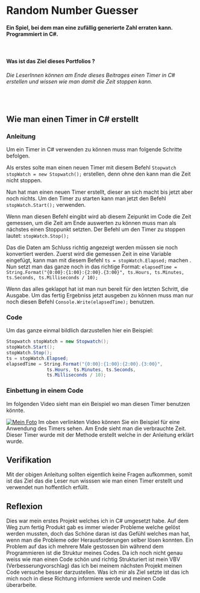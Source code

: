 #  Random Number Guesser
#### Ein Spiel, bei dem man eine zufällig generierte Zahl erraten kann. Programmiert in C#.
<br>

#### Was ist das Ziel dieses Portfolios ?
###### Die LeserInnen können am Ende dieses Beitrages einen Timer in C# erstellen und wissen wie man damit die Zeit stoppen kann. 
<br>

## Wie man einen Timer in C# erstellt

### Anleitung
Um ein Timer in C# verwenden zu können muss man folgende Schritte befolgen.

Als erstes solte man einen neuen Timer mit diesem Befehl ``Stopwatch stopWatch = new Stopwatch();`` erstellen, denn ohne den kann man die Zeit nicht stoppen.

Nun hat man einen neuen Timer erstellt, dieser an sich macht bis jetzt aber noch nichts.
Um den Timer zu starten kann man jetzt den Befehl ``stopWatch.Start();`` verwenden.

Wenn man diesen Befehl eingibt wird ab diesem Zeipunkt im Code die Zeit gemessen, um die Zeit am Ende auswerten zu können muss man als nächstes einen Stoppunkt setzten.
Der Befehl um den Timer zu stoppen lautet: ``stopWatch.Stop();``

Das die Daten am Schluss richtig angezeigt werden müssen sie noch konvertiert werden. 
Zuerst wird die gemessen Zeit in eine Variable eingefügt, 
kann man mit diesem Befehl ``ts = stopWatch.Elapsed;`` machen .  
Nun setzt man das ganze noch in das richtige Format:
``elapsedTime = String.Format("{0:00}:{1:00}:{2:00}.{3:00}",
 ts.Hours, ts.Minutes, ts.Seconds, ts.Milliseconds / 10);``

Wenn das alles geklappt hat ist man nun bereit für den letzten Schritt, die Ausgabe.
Um das fertig Ergebniss jetzt ausgeben zu können muss man nur noch diesen Befehl ``Console.Write(elapsedTime);`` benutzen.






### Code
Um das ganze einmal bildlich darzustellen hier ein Beispiel:
 ```csharp
 Stopwatch stopWatch = new Stopwatch();
 stopWatch.Start();
 stopWatch.Stop();
 ts = stopWatch.Elapsed;
 elapsedTime = String.Format("{0:00}:{1:00}:{2:00}.{3:00}",
                ts.Hours, ts.Minutes, ts.Seconds,
                ts.Milliseconds / 10);
 ```
 
 ### Einbettung in einem Code
Im folgenden Video sieht man ein Beispiel wo man diesen Timer benutzen könnte.

[![Mein Foto](http://img.youtube.com/vi/i0y-RBSp8R0/0.jpg)](https://youtu.be/i0y-RBSp8R0)
Im oben verlinkten Video können Sie ein Beispiel für eine Anwendung des Timers sehen.
Am Ende sieht man die verbrauchte Zeit. Dieser Timer wurde mit der Methode erstellt welche in der Anleitung erklärt wurde.


## Verifikation
Mit der obigen Anleitung sollten eigentlich keine Fragen aufkommen, somit ist das Ziel das die Leser nun wisssen wie man einen Timer erstellt und verwendet nun hoffentlich erfüllt.

## Reflexion
Dies war mein erstes Projekt welches ich in C# umgesetzt habe. Auf dem Weg zum fertig Produkt gab es immer wieder Probleme welche gelöst werden mussten, doch das Schöne daran ist das Gefühl welches man hat, wenn man die Probleme oder Herausforderungen selber lösen konnten. Ein Problem auf das ich mehrere Male gestossen bin während dem Programmieren ist die Struktur meines Codes. Da ich noch nicht genau weiss wie man einen Code schön und richtig Strukturiert ist mein VBV (Verbesserungvorschlag) das ich bei meinem nächsten Projekt meinen Code versuche besser darzustellen. Was ich mir als Ziel setzte ist das ich mich noch in diese Richtung informiere werde und meinen Code überarbeite.

